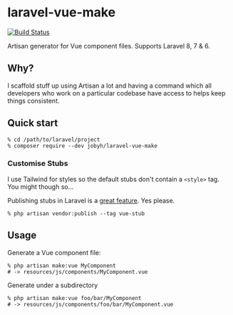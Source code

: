 # laravel-vue-make
[![Build Status](https://travis-ci.com/jobyh/laravel-vue-make.svg?branch=main)](https://travis-ci.com/jobyh/laravel-vue-make)

Artisan generator for Vue component files. Supports Laravel 8, 7 &amp; 6.

## Why?

I scaffold stuff up using Artisan a lot and having a command
which all developers who work on a particular codebase have
access to helps keep things consistent.


## Quick start

```
% cd /path/to/laravel/project
% composer require --dev jobyh/laravel-vue-make
```

### Customise Stubs

I use Tailwind for styles so the default stubs don't
contain a `<style>` tag. You might though so...

Publishing stubs in Laravel is a [great feature](https://laravel.com/docs/8.x/artisan#stub-customization).
Yes please.

```
% php artisan vendor:publish --tag vue-stub
```

## Usage

Generate a Vue component file:

```
% php artisan make:vue MyComponent
# -> resources/js/components/MyComponent.vue
```

Generate under a subdirectory

```
% php artisan make:vue foo/bar/MyComponent
# -> resources/js/components/foo/bar/MyComponent.vue
```
